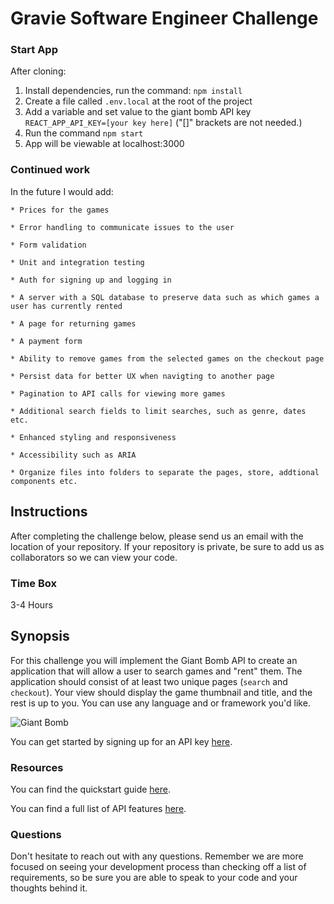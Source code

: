 # Gravie Software Engineer Challenge

### Start App
After cloning:
1. Install dependencies, run the command: `npm install`
2. Create a file called `.env.local` at the root of the project
3. Add a variable and set value to the giant bomb API key `REACT_APP_API_KEY=[your key here]` ("[]" brackets are not needed.)
4. Run the command `npm start`
5. App will be viewable at localhost:3000


### Continued work

In the future I would add:

    * Prices for the games

    * Error handling to communicate issues to the user

    * Form validation

    * Unit and integration testing

    * Auth for signing up and logging in

    * A server with a SQL database to preserve data such as which games a user has currently rented

    * A page for returning games

    * A payment form

    * Ability to remove games from the selected games on the checkout page

    * Persist data for better UX when navigting to another page

    * Pagination to API calls for viewing more games

    * Additional search fields to limit searches, such as genre, dates etc.

    * Enhanced styling and responsiveness

    * Accessibility such as ARIA 

    * Organize files into folders to separate the pages, store, addtional components etc.

## Instructions
After completing the challenge below, please send us an email with the location of your repository. If your repository is private, be sure to add us as collaborators so we can view your code.

### Time Box
3-4 Hours

## Synopsis

For this challenge you will implement the Giant Bomb API to create an application that will allow a user to search games and "rent" them. The application should consist of at least two unique pages (`search` and `checkout`). Your view should display the game thumbnail and title, and the rest is up to you. You can use any language and or framework you'd like.

![Giant Bomb](https://upload.wikimedia.org/wikipedia/en/4/4b/Giant_Bomb_logo.png)

You can get started by signing up for an API key [here](https://www.giantbomb.com/api/).

### Resources

You can find the quickstart guide [here](https://www.giantbomb.com/forums/api-developers-3017/quick-start-guide-to-using-the-api-1427959/).

You can find a full list of API features [here](https://www.giantbomb.com/api/documentation).

### Questions

Don't hesitate to reach out with any questions. Remember we are more focused on seeing your development process than checking off a list of requirements, so be sure you are able to speak to your code and your thoughts behind it.
